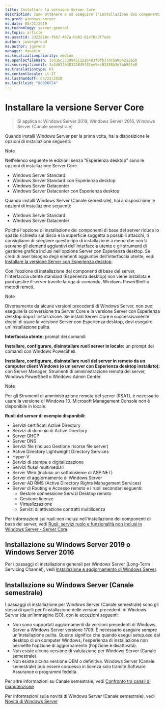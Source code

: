 ```yaml
---
title: Installare la versione Server Core
description: Come ottenere e ed eseguire l'installazione dei componenti di base del server su Windows Server 2019, Windows Server 2016 o Windows Server (Canale semestrale).
ms.prod: windows-server
ms.date: 05/21/2019
ms.technology: server-general
ms.topic: article
ms.assetid: 2d22818c-fbb7-487a-bb82-81ef0a3f7ede
author: jasongerend
ms.author: jgerend
manager: dougkim
ms.localizationpriority: medium
ms.openlocfilehash: 13d36c233094511216483f0fb37dc6a004212a50
ms.sourcegitcommit: 3a3d62f938322849f81ee9ec01186b3e7ab90fe0
ms.translationtype: HT
ms.contentlocale: it-IT
ms.lasthandoff: 04/23/2020
ms.locfileid: "80826974"
---
```

# <a name="install-server-core"></a>Installare la versione Server Core

> Si applica a: Windows Server 2019, Windows Server 2016, Windows Server (Canale semestrale)
  
Quando installi Windows Server per la prima volta, hai a disposizione le opzioni di installazione seguenti:

>[!NOTE]
> Nell'elenco seguente le edizioni senza "Esperienza desktop" sono le opzioni di installazione Server Core

-    Windows Server Standard
-    Windows Server Standard con Esperienza desktop
-    Windows Server Datacenter
-    Windows Server Datacenter con Esperienza desktop

Quando installi Windows Server (Canale semestrale), hai a disposizione le opzioni di installazione seguenti:

-    Windows Server Standard 
-    Windows Server Datacenter

Poiché l'opzione di installazione dei componenti di base del server riduce lo spazio richiesto sul disco e la superficie soggetta a possibili attacchi, ti consigliamo di scegliere questo tipo di installazione a meno che non ti servano gli elementi aggiuntivi dell'interfaccia utente e gli strumenti di gestione grafica inclusi nell'opzione Server con Esperienza desktop. Se credi di aver bisogno degli elementi aggiuntivi dell'interfaccia utente, vedi [Installare la versione Server con Esperienza desktop](Getting-Started-with-Server-with-Desktop-Experience.md). 

Con l'opzione di installazione dei componenti di base del server, l'interfaccia utente standard (Esperienza desktop) non viene installata e puoi gestire il server tramite la riga di comando, Windows PowerShell o metodi remoti.

>[!NOTE]
>
>Diversamente da alcune versioni precedenti di Windows Server, non puoi eseguire la conversione tra Server Core e la versione Server con Esperienza desktop dopo l'installazione. Se installi Server Core e successivamente decidi di usare la versione Server con Esperienza desktop, devi eseguire un'installazione pulita.

**Interfaccia utente:** prompt dei comandi

**Installare, configurare, disinstallare ruoli server in locale:** un prompt dei comandi con Windows PowerShell.

**Installare, configurare, disinstallare ruoli del server in remoto da un computer client Windows (o un server con Esperienza desktop installato):** con Server Manager, Strumenti di amministrazione remota del server, Windows PowerShell o Windows Admin Center.

>[!NOTE]
>
>Per gli Strumenti di amministrazione remota del server (RSAT), è necessario usare la versione di Windows 10.
>Microsoft Management Console non è disponibile in locale.

**Ruoli del server di esempio disponibili:**

- Servizi certificati Active Directory
- Servizi di dominio di Active Directory
- Server DHCP
- Server DNS
- Servizi file (incluso Gestione risorse file server)
- Active Directory Lightweight Directory Services
- Hyper-V
- Servizi di stampa e digitalizzazione
- Servizi flussi multimediali
- Server Web (incluso un sottoinsieme di ASP.NET)
- Server di aggiornamento di Windows Server
- Server AD RMS (Active Directory Rights Management Services)
- Server di Routing e Accesso remoto e i ruoli secondari seguenti:
   - Gestore connessione Servizi Desktop remoto
   - Gestione licenze
   - Virtualizzazione
   - Servizi di attivazione contratti multilicenza

Per informazioni sui ruoli non inclusi nell'installazione dei componenti di base del server, vedi [Ruoli, servizi ruolo e funzionalità non inclusi in Windows Server - Server Core](../administration/server-core/server-core-removed-roles.md).

## <a name="installing-on-windows-server-2019-or-windows-server-2016"></a>Installazione su Windows Server 2019 o Windows Server 2016

Per i passaggi di installazione generali per Windows Server (Long-Term Servicing Channel), vedi [Installazione e aggiornamento di Windows Server](installation-and-upgrade.md).

## <a name="installing-on-windows-server-semi-annual-channel"></a>Installazione su Windows Server (Canale semestrale)

I passaggi di installazione per Windows Server (Canale semestrale) sono gli stessi di quelli per l'installazione delle versioni precedenti di Windows Server (da un'immagine ISO), con le eccezioni seguenti:

- Non sono supportati aggiornamenti da versioni precedenti di Windows Server a Windows Server versione 1709. È necessario eseguire sempre un'installazione pulita.
   Questo significa che quando esegui setup.exe dal desktop di un computer Windows, l'esperienza di installazione non permette l'opzione di aggiornamento (l'opzione è disattivata).
- Non esiste alcuna versione di valutazione per Windows Server (Canale semestrale).
- Non esiste alcuna versione OEM o definitiva. Windows Server (Canale semestrale) può essere concesso in licenza solo tramite Software Assurance o programmi fedeltà.

Per altre informazioni su Canale semestrale, vedi [Confronto tra canali di manutenzione](../get-started-19/servicing-channels-19.md).

Per informazioni sulle novità di Windows Server (Canale semestrale), vedi [Novità di Windows Server](whats-new-in-windows-server.md)
